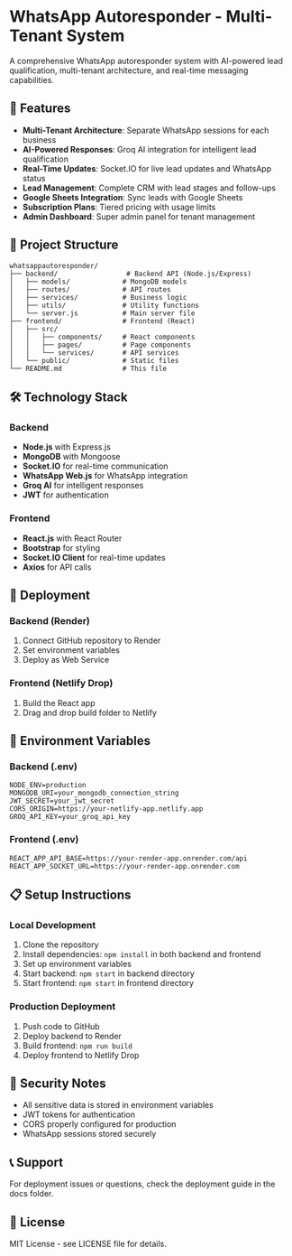 # WhatsApp Autoresponder - Multi-Tenant System

A comprehensive WhatsApp autoresponder system with AI-powered lead qualification, multi-tenant architecture, and real-time messaging capabilities.

## 🚀 Features

- **Multi-Tenant Architecture**: Separate WhatsApp sessions for each business
- **AI-Powered Responses**: Groq AI integration for intelligent lead qualification
- **Real-Time Updates**: Socket.IO for live lead updates and WhatsApp status
- **Lead Management**: Complete CRM with lead stages and follow-ups
- **Google Sheets Integration**: Sync leads with Google Sheets
- **Subscription Plans**: Tiered pricing with usage limits
- **Admin Dashboard**: Super admin panel for tenant management

## 📁 Project Structure

```
whatsappautoresponder/
├── backend/                 # Backend API (Node.js/Express)
│   ├── models/             # MongoDB models
│   ├── routes/             # API routes
│   ├── services/           # Business logic
│   ├── utils/              # Utility functions
│   └── server.js           # Main server file
├── frontend/               # Frontend (React)
│   ├── src/
│   │   ├── components/     # React components
│   │   ├── pages/          # Page components
│   │   └── services/       # API services
│   └── public/             # Static files
└── README.md               # This file
```

## 🛠️ Technology Stack

### Backend
- **Node.js** with Express.js
- **MongoDB** with Mongoose
- **Socket.IO** for real-time communication
- **WhatsApp Web.js** for WhatsApp integration
- **Groq AI** for intelligent responses
- **JWT** for authentication

### Frontend
- **React.js** with React Router
- **Bootstrap** for styling
- **Socket.IO Client** for real-time updates
- **Axios** for API calls

## 🚀 Deployment

### Backend (Render)
1. Connect GitHub repository to Render
2. Set environment variables
3. Deploy as Web Service

### Frontend (Netlify Drop)
1. Build the React app
2. Drag and drop build folder to Netlify

## 🔧 Environment Variables

### Backend (.env)
```env
NODE_ENV=production
MONGODB_URI=your_mongodb_connection_string
JWT_SECRET=your_jwt_secret
CORS_ORIGIN=https://your-netlify-app.netlify.app
GROQ_API_KEY=your_groq_api_key
```

### Frontend (.env)
```env
REACT_APP_API_BASE=https://your-render-app.onrender.com/api
REACT_APP_SOCKET_URL=https://your-render-app.onrender.com
```

## 📋 Setup Instructions

### Local Development
1. Clone the repository
2. Install dependencies: `npm install` in both backend and frontend
3. Set up environment variables
4. Start backend: `npm start` in backend directory
5. Start frontend: `npm start` in frontend directory

### Production Deployment
1. Push code to GitHub
2. Deploy backend to Render
3. Build frontend: `npm run build`
4. Deploy frontend to Netlify Drop

## 🔐 Security Notes

- All sensitive data is stored in environment variables
- JWT tokens for authentication
- CORS properly configured for production
- WhatsApp sessions stored securely

## 📞 Support

For deployment issues or questions, check the deployment guide in the docs folder.

## 📄 License

MIT License - see LICENSE file for details. 